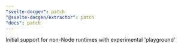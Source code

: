 ```yaml
---
"svelte-docgen": patch
"@svelte-docgen/extractor": patch
"docs": patch
---
```


Initial support for non-Node runtimes with experimental 'playground'
